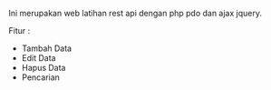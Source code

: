 Ini merupakan web latihan rest api dengan php pdo dan ajax jquery.

Fitur :
- Tambah Data
- Edit Data
- Hapus Data
- Pencarian

